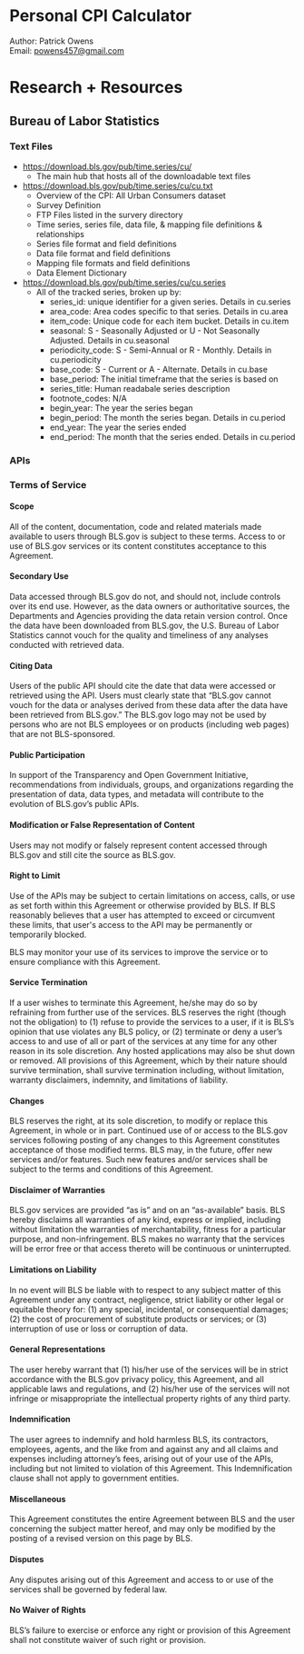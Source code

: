 # Personal CPI Calculator
Author: Patrick Owens <br>
Email: powens457@gmail.com


# Research + Resources
## Bureau of Labor Statistics
### Text Files
- https://download.bls.gov/pub/time.series/cu/
    - The main hub that hosts all of the downloadable text files
- https://download.bls.gov/pub/time.series/cu/cu.txt
    - Overview of the CPI: All Urban Consumers dataset
    - Survey Definition
    - FTP Files listed in the survery directory
    - Time series, series file, data file, & mapping file definitions & relationships
    - Series file format and field definitions
    - Data file format and field definitions
    - Mapping file formats and field definitions
    - Data Element Dictionary
- https://download.bls.gov/pub/time.series/cu/cu.series
    - All of the tracked series, broken up by: 
        - series_id: unique identifier for a given series. Details in cu.series
        - area_code: Area codes specific to that series. Details in cu.area
        - item_code: Unique code for each item bucket. Details in cu.item
        - seasonal: S - Seasonally Adjusted or U - Not Seasonally Adjusted. Details in cu.seasonal
        - periodicity_code: S - Semi-Annual or R - Monthly. Details in cu.periodicity 
        - base_code: S - Current or A - Alternate. Details in cu.base 
        - base_period: The initial timeframe that the series is based on
        - series_title: Human readabale series description
        - footnote_codes: N/A
        - begin_year: The year the series began 
        - begin_period: The month the series began. Details in cu.period
        - end_year: The year the series ended
        - end_period:  The month that the series ended. Details in cu.period

### APIs


### Terms of Service
#### Scope
All of the content, documentation, code and related materials made available to users through BLS.gov is subject to these terms. Access to or use of BLS.gov services or its content constitutes acceptance to this Agreement.

#### Secondary Use
Data accessed through BLS.gov do not, and should not, include controls over its end use. However, as the data owners or authoritative sources, the Departments and Agencies providing the data retain version control. Once the data have been downloaded from BLS.gov, the U.S. Bureau of Labor Statistics cannot vouch for the quality and timeliness of any analyses conducted with retrieved data.

#### Citing Data
Users of the public API should cite the date that data were accessed or retrieved using the API. Users must clearly state that “BLS.gov cannot vouch for the data or analyses derived from these data after the data have been retrieved from BLS.gov.” The BLS.gov logo may not be used by persons who are not BLS employees or on products (including web pages) that are not BLS-sponsored.

#### Public Participation
In support of the Transparency and Open Government Initiative, recommendations from individuals, groups, and organizations regarding the presentation of data, data types, and metadata will contribute to the evolution of BLS.gov’s public APIs.

#### Modification or False Representation of Content
Users may not modify or falsely represent content accessed through BLS.gov and still cite the source as BLS.gov.

#### Right to Limit
Use of the APIs may be subject to certain limitations on access, calls, or use as set forth within this Agreement or otherwise provided by BLS. If BLS reasonably believes that a user has attempted to exceed or circumvent these limits, that user's access to the API may be permanently or temporarily blocked.

BLS may monitor your use of its services to improve the service or to ensure compliance with this Agreement.

#### Service Termination
If a user wishes to terminate this Agreement, he/she may do so by refraining from further use of the services. BLS reserves the right (though not the obligation) to (1) refuse to provide the services to a user, if it is BLS’s opinion that use violates any BLS policy, or (2) terminate or deny a user’s access to and use of all or part of the services at any time for any other reason in its sole discretion. Any hosted applications may also be shut down or removed. All provisions of this Agreement, which by their nature should survive termination, shall survive termination including, without limitation, warranty disclaimers, indemnity, and limitations of liability.

#### Changes
BLS reserves the right, at its sole discretion, to modify or replace this Agreement, in whole or in part. Continued use of or access to the BLS.gov services following posting of any changes to this Agreement constitutes acceptance of those modified terms. BLS may, in the future, offer new services and/or features. Such new features and/or services shall be subject to the terms and conditions of this Agreement.

#### Disclaimer of Warranties
BLS.gov services are provided “as is” and on an “as-available” basis. BLS hereby disclaims all warranties of any kind, express or implied, including without limitation the warranties of merchantability, fitness for a particular purpose, and non-infringement. BLS makes no warranty that the services will be error free or that access thereto will be continuous or uninterrupted.

#### Limitations on Liability
In no event will BLS be liable with to respect to any subject matter of this Agreement under any contract, negligence, strict liability or other legal or equitable theory for: (1) any special, incidental, or consequential damages; (2) the cost of procurement of substitute products or services; or (3) interruption of use or loss or corruption of data.

#### General Representations
The user hereby warrant that (1) his/her use of the services will be in strict accordance with the BLS.gov privacy policy, this Agreement, and all applicable laws and regulations, and (2) his/her use of the services will not infringe or misappropriate the intellectual property rights of any third party.

#### Indemnification
The user agrees to indemnify and hold harmless BLS, its contractors, employees, agents, and the like from and against any and all claims and expenses including attorney’s fees, arising out of your use of the APIs, including but not limited to violation of this Agreement. This Indemnification clause shall not apply to government entities.

#### Miscellaneous
This Agreement constitutes the entire Agreement between BLS and the user concerning the subject matter hereof, and may only be modified by the posting of a revised version on this page by BLS.

#### Disputes
Any disputes arising out of this Agreement and access to or use of the services shall be governed by federal law.

#### No Waiver of Rights
BLS’s failure to exercise or enforce any right or provision of this Agreement shall not constitute waiver of such right or provision.